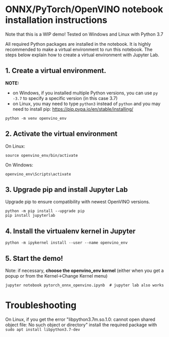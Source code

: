 # ONNX/PyTorch/OpenVINO notebook installation instructions

Note that this is a WIP demo! Tested on Windows and Linux with Python 3.7

All required Python packages are installed in the notebook. It is highly recommended to make a virtual environment to run this notebook. The steps below explain how to create a virtual environment with Jupyter Lab.

## 1. Create a virtual environment.

**NOTE:**
* on Windows, if you installed multiple Python versions, you can use `py -3.7` to specify a specific version (in this case 3.7)
* on Linux, you may need to type `python3` instead of `python` and you may need to install pip: https://pip.pypa.io/en/stable/installing/

```
python -m venv openvino_env  
```

## 2. Activate the virtual environment

On Linux:
```
source openvino_env/bin/activate
```
On Windows:
```
openvino_env\Scripts\activate
```

## 3. Upgrade pip and install Jupyter Lab

Upgrade pip to ensure compatibility with newest OpenVINO versions. 

```
python -m pip install --upgrade pip
pip install jupyterlab
```

## 4. Install the virtualenv kernel in Jupyter

```
python -m ipykernel install --user --name openvino_env
```

## 5. Start the demo!

Note: if necessary, **choose the openvino_env kernel** (either when you get a popup or from the Kernel->Change Kernel menu)

```
jupyter notebook pytorch_onnx_openvino.ipynb  # jupyter lab also works
```

# Troubleshooting

On Linux, if you get the error "libpython3.7m.so.1.0: cannot open shared object file: No such object or directory" install the required package with `sudo apt install libpython3.7-dev`
